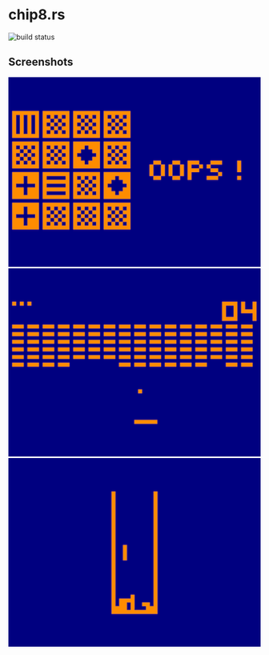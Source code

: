 # chip8.rs
![build status](https://travis-ci.org/barbeque/chip8.rs.svg?branch=master)

## Screenshots
![HIDDEN game](/screenshots/chip8-hidden.png)
![BRIX game](/screenshots/chip8-brix.png)
![TETRIS game](/screenshots/chip8-tetris.png)
